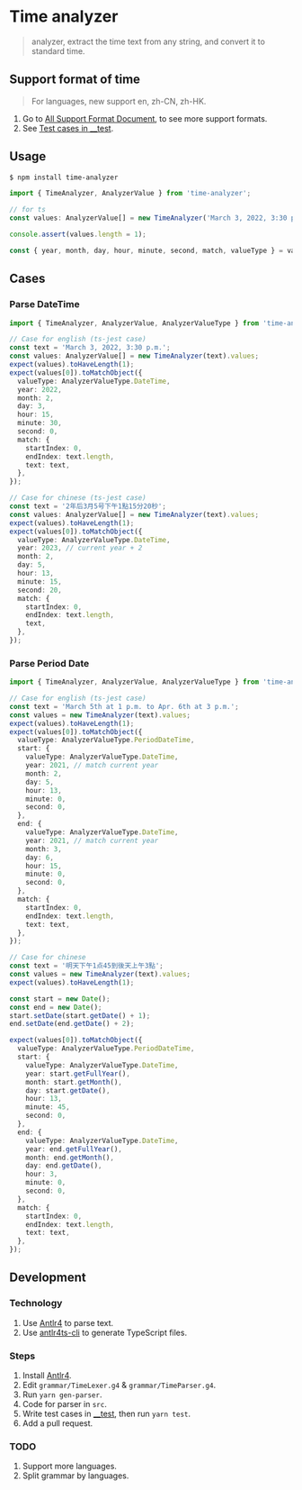 # Time analyzer
> analyzer, extract the time text from any string, and convert it to standard time.

## Support format of time
> For languages, new support en, zh-CN, zh-HK.

1. Go to [All Support Format Document](../docs/support-format.md), to see more support formats.
2. See [Test cases in __test](./__test).

## Usage
```bash
$ npm install time-analyzer
```
```ts
import { TimeAnalyzer, AnalyzerValue } from 'time-analyzer';

// for ts
const values: AnalyzerValue[] = new TimeAnalyzer('March 3, 2022, 3:30 p.m.').values;

console.assert(values.length = 1);

const { year, month, day, hour, minute, second, match, valueType } = values[0];
```

## Cases
### Parse DateTime
```ts
import { TimeAnalyzer, AnalyzerValue, AnalyzerValueType } from 'time-analyzer';

// Case for english (ts-jest case)
const text = 'March 3, 2022, 3:30 p.m.';
const values: AnalyzerValue[] = new TimeAnalyzer(text).values;
expect(values).toHaveLength(1);
expect(values[0]).toMatchObject({
  valueType: AnalyzerValueType.DateTime,
  year: 2022,
  month: 2,
  day: 3,
  hour: 15,
  minute: 30,
  second: 0,
  match: {
    startIndex: 0,
    endIndex: text.length,
    text: text,
  },
});

// Case for chinese (ts-jest case)
const text = '2年后3月5号下午1點15分20秒';
const values: AnalyzerValue[] = new TimeAnalyzer(text).values;
expect(values).toHaveLength(1);
expect(values[0]).toMatchObject({
  valueType: AnalyzerValueType.DateTime,
  year: 2023, // current year + 2
  month: 2,
  day: 5,
  hour: 13,
  minute: 15,
  second: 20,
  match: {
    startIndex: 0,
    endIndex: text.length,
    text,
  },
});
```
### Parse Period Date
```ts
import { TimeAnalyzer, AnalyzerValue, AnalyzerValueType } from 'time-analyzer';

// Case for english (ts-jest case)
const text = 'March 5th at 1 p.m. to Apr. 6th at 3 p.m.';
const values = new TimeAnalyzer(text).values;
expect(values).toHaveLength(1);
expect(values[0]).toMatchObject({
  valueType: AnalyzerValueType.PeriodDateTime,
  start: {
    valueType: AnalyzerValueType.DateTime,
    year: 2021, // match current year
    month: 2,
    day: 5,
    hour: 13,
    minute: 0,
    second: 0,
  },
  end: {
    valueType: AnalyzerValueType.DateTime,
    year: 2021, // match current year
    month: 3,
    day: 6,
    hour: 15,
    minute: 0,
    second: 0,
  },
  match: {
    startIndex: 0,
    endIndex: text.length,
    text: text,
  },
});

// Case for chinese
const text = '明天下午1点45到後天上午3點';
const values = new TimeAnalyzer(text).values;
expect(values).toHaveLength(1);

const start = new Date();
const end = new Date();
start.setDate(start.getDate() + 1);
end.setDate(end.getDate() + 2);

expect(values[0]).toMatchObject({
  valueType: AnalyzerValueType.PeriodDateTime,
  start: {
    valueType: AnalyzerValueType.DateTime,
    year: start.getFullYear(),
    month: start.getMonth(),
    day: start.getDate(),
    hour: 13,
    minute: 45,
    second: 0,
  },
  end: {
    valueType: AnalyzerValueType.DateTime,
    year: end.getFullYear(),
    month: end.getMonth(),
    day: end.getDate(),
    hour: 3,
    minute: 0,
    second: 0,
  },
  match: {
    startIndex: 0,
    endIndex: text.length,
    text: text,
  },
});
```

## Development

### Technology
1. Use [Antlr4](https://www.antlr.org/) to parse text.  
2. Use [antlr4ts-cli](https://www.npmjs.com/package/antlr4ts-cli) to generate TypeScript files.  

### Steps
1. Install [Antlr4](https://www.antlr.org/).
2. Edit `grammar/TimeLexer.g4` & `grammar/TimeParser.g4`.
3. Run `yarn gen-parser`.
4. Code for parser in `src`.
5. Write test cases in [__test](./__test), then run `yarn test`.
6. Add a pull request.

### TODO
1. Support more languages.
2. Split grammar by languages.
